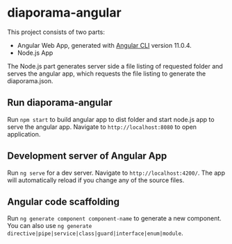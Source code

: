 # diaporama-angular

This project consists of two parts:
 * Angular Web App, generated with [Angular CLI](https://github.com/angular/angular-cli) version 11.0.4.
 * Node.js App

The Node.js part generates server side a file listing of requested folder and serves the angular app, which requests the file listing to generate the diaporama.json. 

## Run diaporama-angular

Run `npm start` to build angular app to dist folder and start node.js app to serve the angular app.
Navigate to `http://localhost:8080` to open application.

## Development server of Angular App

Run `ng serve` for a dev server. Navigate to `http://localhost:4200/`. The app will automatically reload if you change any of the source files.

## Angular code scaffolding

Run `ng generate component component-name` to generate a new component. You can also use `ng generate directive|pipe|service|class|guard|interface|enum|module`.

